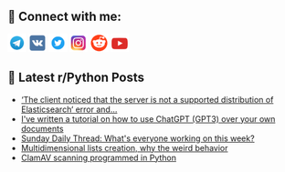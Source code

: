 ## 🔎 Connect with me:
[<img src="https://github.com/bullbesh/bullbesh/blob/main/images/Telegram.png" width="32" height="32" />](https://t.me/bullbesh)
[<img src="https://github.com/bullbesh/bullbesh/blob/main/images/VK.png" width="32" height="32" />](https://vk.com/bullbesh)
[<img src="https://github.com/bullbesh/bullbesh/blob/main/images/Twitter.png" width="32" height="32" />](https://twitter.com/bullbesh1)
[<img src="https://github.com/bullbesh/bullbesh/blob/main/images/Instagram.png" width="32" height="32" />](https://www.instagram.com/bullbesh)
[<img src="https://github.com/bullbesh/bullbesh/blob/main/images/Reddit.png" width="32" height="32" />](https://www.reddit.com/user/bullbesh)
[<img src="https://github.com/bullbesh/bullbesh/blob/main/images/YouTube.png" width="32" height="32" />](https://www.youtube.com/channel/UCtfjRs6uzgq5mfm8S06WTcg)

## 📕 Latest r/Python Posts
<!-- BLOG-POST-LIST:START -->
- [‘The client noticed that the server is not a supported distribution of Elasticsearch‘ error and…](https://www.reddit.com/r/Python/comments/12vqlv8/the_client_noticed_that_the_server_is_not_a/)
- [I&#39;ve written a tutorial on how to use ChatGPT &lpar;GPT3&rpar; over your own documents](https://www.reddit.com/r/Python/comments/12vq8mm/ive_written_a_tutorial_on_how_to_use_chatgpt_gpt3/)
- [Sunday Daily Thread: What&#39;s everyone working on this week?](https://www.reddit.com/r/Python/comments/12vod9k/sunday_daily_thread_whats_everyone_working_on/)
- [Multidimensional lists creation, why the weird behavior](https://www.reddit.com/r/Python/comments/12vmj9j/multidimensional_lists_creation_why_the_weird/)
- [ClamAV scanning programmed in Python](https://www.reddit.com/r/Python/comments/12vmflh/clamav_scanning_programmed_in_python/)
<!-- BLOG-POST-LIST:END -->
